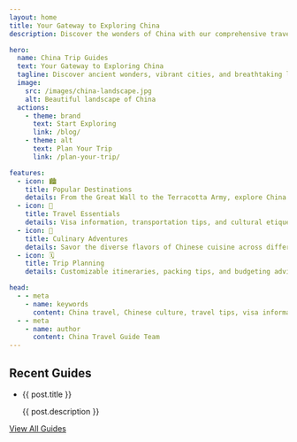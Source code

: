 ```yaml
---
layout: home
title: Your Gateway to Exploring China
description: Discover the wonders of China with our comprehensive travel guide. Get expert tips on destinations, culture, and essential travel information.

hero:
  name: China Trip Guides
  text: Your Gateway to Exploring China
  tagline: Discover ancient wonders, vibrant cities, and breathtaking landscapes
  image:
    src: /images/china-landscape.jpg
    alt: Beautiful landscape of China
  actions:
    - theme: brand
      text: Start Exploring
      link: /blog/
    - theme: alt
      text: Plan Your Trip
      link: /plan-your-trip/

features:
  - icon: 🏙️
    title: Popular Destinations
    details: From the Great Wall to the Terracotta Army, explore China's most iconic sites.
  - icon: 🧳
    title: Travel Essentials
    details: Visa information, transportation tips, and cultural etiquette guide.
  - icon: 🍜
    title: Culinary Adventures
    details: Savor the diverse flavors of Chinese cuisine across different regions.
  - icon: 🗓️
    title: Trip Planning
    details: Customizable itineraries, packing tips, and budgeting advice for your journey.

head:
  - - meta
    - name: keywords
      content: China travel, Chinese culture, travel tips, visa information, Chinese cuisine, Beijing, Shanghai, Great Wall
  - - meta
    - name: author
      content: China Travel Guide Team
---
```



<script setup>
import { data as posts } from '/.vitepress/theme/posts.data.js'
import { withBase } from 'vitepress'
</script>

<div class="vp-doc">

## Recent Guides

<ul>
  <li v-for="post in posts.slice().reverse().slice(0, 5)" :key="post.url">
    <a :href="withBase(post.url)">{{ post.title }}</a>
    <p v-if="post.description">{{ post.description }}</p>
  </li>
</ul>

<a href="/blog/">View All Guides</a>

</div>

